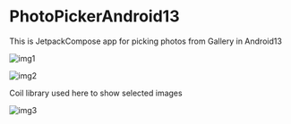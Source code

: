 # PhotoPickerAndroid13
This is JetpackCompose app for picking photos from Gallery in Android13

![img1](https://github.com/HusseinKamal/PhotoPickerAndroid13/assets/29864161/bf65ab74-d61f-4e7f-bc73-b8df56270f71)

![img2](https://github.com/HusseinKamal/PhotoPickerAndroid13/assets/29864161/bae26188-0fe3-4a11-9e1a-fb334915d079)

Coil library used here to show selected images 

![img3](https://github.com/HusseinKamal/PhotoPickerAndroid13/assets/29864161/fc4d6f85-272f-4e60-86bf-6bdedc50d767)
